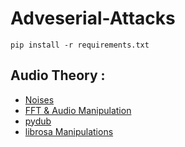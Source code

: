 # Adveserial-Attacks

`pip install -r requirements.txt`



## Audio  Theory :  
* [Noises](https://github.com/jfsantos/maracas/blob/master/maracas/maracas.py)  
* [FFT & Audio Manipulation](https://timsainburg.com/noise-reduction-python.html)  
* [pydub](https://github.com/jiaaro/pydub)   
* [librosa Manipulations](https://librosa.github.io/librosa/generated/librosa.effects.preemphasis.html)  







